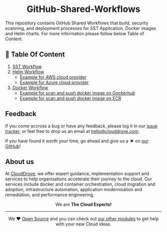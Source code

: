 <h1 align="center">GitHub-Shared-Workflows</h1>

This repository contains GitHub Shared Workflows that build, security scanning, and deployment processes for SST Application, Docker images and Helm charts. For more information please follow below Table of Content.

## 🚀 Table Of Content
1. [SST Workflow](https://github.com/clouddrove/github-shared-workflows/blob/issue_357/SST_WF.md)   
2. [Helm Workflow](https://github.com/clouddrove/github-shared-workflows/blob/issue_357/HELM_WF.md)
   * [Example for AWS cloud provider](https://github.com/clouddrove/github-shared-workflows/blob/issue_357/HELM_WF.md#example-for-aws-cloud-provider)
   * [Example for Azure cloud provider](https://github.com/clouddrove/github-shared-workflows/blob/issue_357/HELM_WF.md#example-for-azure-cloud-provider) 
3. [Docker Workflow](https://github.com/clouddrove/github-shared-workflows/blob/issue_357/DOCKER_WF.md)
   * [Example for scan and push docker image on Dockerhub](https://github.com/clouddrove/github-shared-workflows/blob/issue_357/DOCKER_WF.md#example-for-scan-and-push-docker-image-on-dockerhub)
   * [Example for scan and push docker image on ECR](https://github.com/clouddrove/github-shared-workflows/blob/issue_357/DOCKER_WF.md#example-for-scan-and-push-docker-image-on-ecr)


## Feedback 
If you come accross a bug or have any feedback, please log it in our [issue tracker](https://github.com/clouddrove/terraform-azure-aks/issues), or feel free to drop us an email at [hello@clouddrove.com](mailto:hello@clouddrove.com).

If you have found it worth your time, go ahead and give us a ★ on [our GitHub](https://github.com/clouddrove/terraform-azure-aks)!

## About us

At [CloudDrove][website], we offer expert guidance, implementation support and services to help organisations accelerate their journey to the cloud. Our services include docker and container orchestration, cloud migration and adoption, infrastructure automation, application modernisation and remediation, and performance engineering.

<p align="center">We are <b> The Cloud Experts!</b></p>
<hr />
<p align="center">We ❤️  <a href="https://github.com/clouddrove">Open Source</a> and you can check out <a href="https://github.com/clouddrove">our other modules</a> to get help with your new Cloud ideas.</p>

  [website]: https://clouddrove.com
  [github]: https://github.com/clouddrove
  [linkedin]: https://cpco.io/linkedin
  [twitter]: https://twitter.com/clouddrove/
  [email]: https://clouddrove.com/contact-us.html
  [terraform_modules]: https://github.com/clouddrove?utf8=%E2%9C%93&q=terraform-&type=&language=
